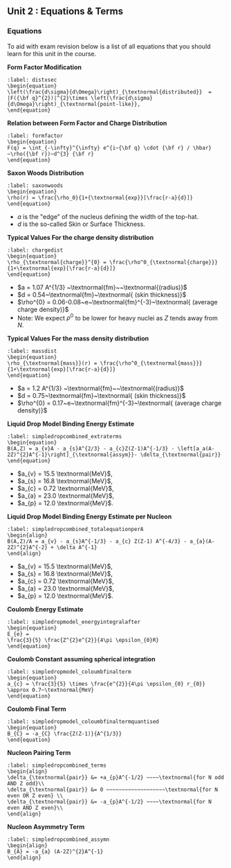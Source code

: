 ## Unit 2 : Equations & Terms

### Equations
To aid with exam revision below is a list of all equations that you should learn for this unit in the course.

**Form Factor Modification**
```{math}
:label: distxsec
\begin{equation}
\left(\frac{d\sigma}{d\Omega}\right)_{\textnormal{distributed}}  = |F({\bf q}^{2})|^{2}\times \left(\frac{d\sigma}{d\Omega}\right)_{\textnormal{point-like}},
\end{equation}
```

**Relation between Form Factor and Charge Distribution**
```{math}
:label: formfactor
\begin{equation}
F(q) = \int_{-\infty}^{\infty} e^{i~{\bf q} \cdot {\bf r} / \hbar} ~\rho({\bf r})~d^{3} {\bf r}
\end{equation}
```

**Saxon Woods Distribution**
```{math}
:label: saxonwoods
\begin{equation}
\rho(r) = \frac{\rho_0}{1+{\textnormal{exp}}[\frac{r-a}{d}]}
\end{equation}
```
- $a$ is the "edge" of the nucleus defining the width of the top-hat.
- $d$ is the so-called Skin or Surface Thickness.



**Typical Values For the charge density distribution**
```{math}
:label: chargedist
\begin{equation}
\rho_{\textnormal{charge}}^{0} = \frac{\rho^0_{\textnormal{charge}}}{1+\textnormal{exp}[\frac{r-a}{d}]}
\end{equation}
```

- $a = 1.07 A^{1/3} ~\textnormal{fm}~~\textnormal{(radius)}$ 
- $d = 0.54~\textnormal{fm}~\textnormal{ (skin thickness)}$ 
- $\rho^{0} = 0.06-0.08~e~\textnormal{fm}^{-3}~\textnormal{ (average charge density)}$
- Note: We expect $\rho^{0}$ to be lower for heavy nuclei as $Z$ tends away from $N$.


**Typical Values For the mass density distribution**
```{math}
:label: massdist
\begin{equation}
\rho_{\textnormal{mass}}(r) = \frac{\rho^0_{\textnormal{mass}}}{1+\textnormal{exp}[\frac{r-a}{d}]}
\end{equation}
```

- $a = 1.2 A^{1/3} ~\textnormal{fm}~~\textnormal{(radius)}$ 
- $d = 0.75~\textnormal{fm}~\textnormal{ (skin thickness)}$ 
- $\rho^{0} = 0.17~e~\textnormal{fm}^{-3}~\textnormal{ (average charge density)}$


**Liquid Drop Model Binding Energy Estimate**
```{math}
:label: simpledropcombined_extraterms
\begin{equation}
B(A,Z) = a_{v}A - a_{s}A^{2/3} - a_{c}Z(Z-1)A^{-1/3} - \left[a_a(A-2Z)^{2}A^{-1}\right]_{\textnormal{assym}}- \delta_{\textnormal{pair}}
\end{equation}
```
- $a_{v} = 15.5 \textnormal{MeV}$, 
- $a_{s} = 16.8 \textnormal{MeV}$, 
- $a_{c} = 0.72 \textnormal{MeV}$, 
- $a_{a} = 23.0 \textnormal{MeV}$, 
- $a_{p} = 12.0 \textnormal{MeV}$.

**Liquid Drop Model Binding Energy Estimate per Nucleon**
```{math}
:label: simpledropcombined_totalequationperA
\begin{align}
B(A,Z)/A = a_{v} - a_{s}A^{-1/3} - a_{c} Z(Z-1) A^{-4/3} - a_{a}(A-2Z)^{2}A^{-2} + \delta A^{-1}
\end{align}
```
- $a_{v} = 15.5 \textnormal{MeV}$, 
- $a_{s} = 16.8 \textnormal{MeV}$, 
- $a_{c} = 0.72 \textnormal{MeV}$, 
- $a_{a} = 23.0 \textnormal{MeV}$, 
- $a_{p} = 12.0 \textnormal{MeV}$.

**Coulomb Energy Estimate**
```{math}
:label: simpledropmodel_energyintegralafter
\begin{equation}
E_{e} =
\frac{3}{5} \frac{Z^{2}e^{2}}{4\pi \epsilon_{0}R}
\end{equation}
```

**Coulomb Constant assuming spherical integration**
```{math}
:label: simpledropmodel_coloumbfinalterm
\begin{equation}
a_{c} = \frac{3}{5} \times \frac{e^{2}}{4\pi \epsilon_{0} r_{0}} \approx 0.7~\textnormal{MeV}
\end{equation}
```

**Coulomb Final Term**
```{math}
:label: simpledropmodel_coloumbfinaltermquantised
\begin{equation}
B_{C} = -a_{C} \frac{Z(Z-1)}{A^{1/3}}
\end{equation}
```

**Nucleon Pairing Term**
```{math}
:label: simpledropcombined_terms
\begin{align}
\delta_{\textnormal{pair}} &= +a_{p}A^{-1/2} ~~~~\textnormal{for N odd AND Z odd}\\
\delta_{\textnormal{pair}} &= 0 ~~~~~~~~~~~~~~~~~~~\textnormal{for N even OR Z even} \\
\delta_{\textnormal{pair}} &= -a_{p}A^{-1/2} ~~~~\textnormal{for N even AND Z even}\\
\end{align}
```

**Nucleon Asymmetry Term**
```{math}
:label: simpledropcombined_assymn
\begin{align}
B_{A} = -a_{a} (A-2Z)^{2}A^{-1}
\end{align}
```

